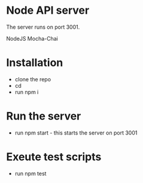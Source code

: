 # Node API server

The server runs on port 3001.

NodeJS
Mocha-Chai

# Installation
 - clone the repo 
 - cd <make-the-repo-current-working-directory>
 - run npm i 
# Run the server 
 - run npm start - this starts the server on port 3001

# Exeute test scripts 
 - run npm test 
